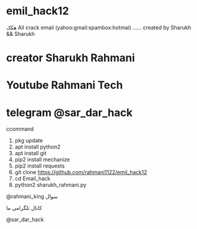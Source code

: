 # emil_hack12
هکک
All crack email (yahoo:gmail:spambox:hotmai)    ......  created by Sharukh &amp;&amp; Sharukh
# creator Sharukh Rahmani 
# Youtube Rahmani Tech
# telegram @sar_dar_hack

</s></s>
c</s></s>command

1.  pkg update
2.  apt install python2 
3.  apt install git 
4.  pip2 install mechanize 
5.  pip2 install requests 
6.  git clone https://github.com/rahmani1122/emil_hack12
7.  cd Email_hack 
8.  python2 sharukh_rahmani.py

@rahmani_king  سوال

کانال تلگرامی ما

@sar_dar_hack
